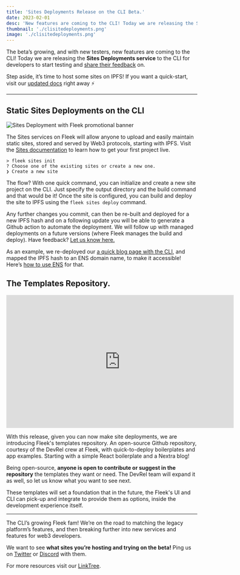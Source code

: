 ```yaml
---
title: 'Sites Deployments Release on the CLI Beta.'
date: 2023-02-01
desc: 'New features are coming to the CLI! Today we are releasing the Sites Deployments service to the CLI for developers to start testing.'
thumbnail: './clisitedeployments.png'
image: './clisitedeployments.png'
---
```


The beta’s growing, and with new testers, new features are coming to the CLI! Today we are releasing the **Sites Deployments service** to the CLI for developers to start testing and [share their feedback](https://discord.gg/fleek) on.

Step aside, it’s time to host some sites on IPFS! If you want a quick-start, visit our [updated docs](https://fleek.xyz/docs/) right away ⚡️

---

## Static Sites Deployments on the CLI

![Sites Deployment with Fleek promotional banner](https://storage.fleek.ooo/27a60cdd-37d3-480c-ae88-3ad4ca886b13-bucket/imgs/site-demo.png)

The Sites services on Fleek will allow anyone to upload and easily maintain static sites, stored and served by Web3 protocols, starting with IPFS. Visit the [Sites documentation](/docs/platform/hosting/ ) to learn how to get your first project live.

    > fleek sites init
    ? Choose one of the existing sites or create a new one.
    ❯ Create a new site

The flow? With one quick command, you can initialize and create a new site project on the CLI. Just specify the output directory and the build command and that would be it! Once the site is configured, you can build and deploy the site to IPFS using the `fleek sites deploy` command.

Any further changes you commit, can then be re-built and deployed for a new IPFS hash and on a following update you will be able to generate a Github action to automate the deployment. We will follow up with managed deployments on a future versions (where Fleek manages the build and deploy). Have feedback? [Let us know here.](https://discord.gg/fleek)

As an example, we re-deployed our [a quick blog page with the CLI](https://mntis.eth.limo/), and mapped the IPFS hash to an ENS domain name, to make it accessible! Here’s [how to use ENS](/docs/platform/domains/) for that.

## The Templates Repository.

<iframe width="600" height="350" src="https://www.youtube.com/embed/JWvhCfrIhTo?controls=0" title="YouTube video player" frameborder="0" allow="accelerometer; autoplay; clipboard-write; encrypted-media; gyroscope; picture-in-picture; web-share" allowfullscreen></iframe>

With this release, given you can now make site deployments, we are introducing Fleek's templates repository. An open-source Github repository, courtesy of the DevRel crew at Fleek, with quick-to-deploy boilerplates and app examples. Starting with a simple React boilerplate and a Nextra blog!

Being open-source, **anyone is open to contribute or suggest in the repository** the templates they want or need. The DevRel team will expand it as well, so let us know what you want to see next.

These templates will set a foundation that in the future, the Fleek's UI and CLI can pick-up and integrate to provide them as options, inside the development experience itself.

---

The CLI’s growing Fleek fam! We’re on the road to matching the legacy platform’s features, and then breaking further into new services and features for web3 developers.

We want to see **what sites you’re hosting and trying on the beta!** Ping us on [Twitter](https://twitter.com/fleek) or [Discord](https://discord.gg/fleek) with them.

For more resources visit our [LinkTree](https://linktr.ee/fleek).
